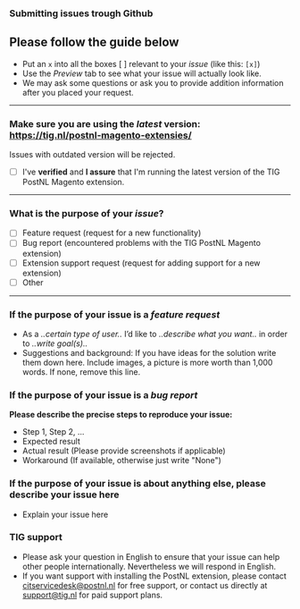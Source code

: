 ### Submitting issues trough Github
## Please follow the guide below

- Put an `x` into all the boxes [ ] relevant to your *issue* (like this: `[x]`)
- Use the *Preview* tab to see what your issue will actually look like.
- We may ask some questions or ask you to provide addition information after you placed your request.

---

### Make sure you are using the *latest* version: https://tig.nl/postnl-magento-extensies/
Issues with outdated version will be rejected.
- [ ] I've **verified** and **I assure** that I'm running the latest version of the TIG PostNL Magento extension.


---

### What is the purpose of your *issue*?
- [ ] Feature request (request for a new functionality)
- [ ] Bug report (encountered problems with the TIG PostNL Magento extension)
- [ ] Extension support request (request for adding support for a new extension)
- [ ] Other

---

### If the purpose of your issue is a *feature request*
- As a *..certain type of user..* I’d like to *..describe what you want..* in order to *..write goal(s)..*
- Suggestions and background: 
  If you have ideas for the solution write them down here. Include images, a picture is more worth than 1,000 words. If none, remove this line.

### If the purpose of your issue is a *bug report*
**Please describe the precise steps to reproduce your issue:**
- Step 1, Step 2, ...
- Expected result
- Actual result (Please provide screenshots if applicable)
- Workaround (If available, otherwise just write "None")

### If the purpose of your issue is about anything else, please describe your issue here
- Explain your issue here

### TIG support

- Please ask your question in English to ensure that your issue can help other people internationally. Nevertheless we will respond in English.
- If you want support with installing the PostNL extension, please contact citservicedesk@postnl.nl for free support, or contact us directly at support@tig.nl for paid support plans.